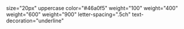<Anno text='text="Text here"' />
<Anno size="20px">size="20px"</Anno>
<Anno uppercase>uppercase</Anno>
<Anno color="#46a0f5">color="#46a0f5"</Anno>
<Anno weight="100">weight="100"</Anno>
<Anno weight="400">weight="400"</Anno>
<Anno weight="600">weight="600"</Anno>
<Anno weight="900">weight="900"</Anno>
<Anno letter-spacing=".5ch">letter-spacing=".5ch"</Anno>
<Anno text-decoration="underline">
  text-decoration="underline"
</Anno>